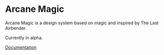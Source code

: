 # Arcane Magic

Arcane Magic is a design system based on magic and inspired by The Last Airbender.

Currently in alpha.

[Documentation](https://mrharispe.github.io/arcane-magic)
